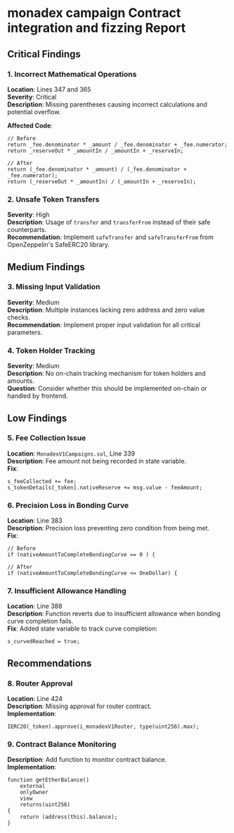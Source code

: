 # monadex campaign Contract integration and fizzing Report

## Critical Findings

### 1. Incorrect Mathematical Operations
**Location**: Lines 347 and 365  
**Severity**: Critical  
**Description**: Missing parentheses causing incorrect calculations and potential overflow.

**Affected Code**:
```solidity
// Before
return _fee.denominator * _amount / _fee.denominator + _fee.numerator;
return _reserveOut * _amountIn / _amountIn + _reserveIn;

// After
return (_fee.denominator * _amount) / (_fee.denominator + _fee.numerator);
return (_reserveOut * _amountIn) / (_amountIn + _reserveIn);
```

### 2. Unsafe Token Transfers
**Severity**: High  
**Description**: Usage of `transfer` and `transferFrom` instead of their safe counterparts.  
**Recommendation**: Implement `safeTransfer` and `safeTransferFrom` from OpenZeppelin's SafeERC20 library.

## Medium Findings

### 3. Missing Input Validation
**Severity**: Medium  
**Description**: Multiple instances lacking zero address and zero value checks.  
**Recommendation**: Implement proper input validation for all critical parameters.

### 4. Token Holder Tracking
**Severity**: Medium  
**Description**: No on-chain tracking mechanism for token holders and amounts.  
**Question**: Consider whether this should be implemented on-chain or handled by frontend.

## Low Findings

### 5. Fee Collection Issue
**Location**: `MonadexV1Campaigns.sol`, Line 339  
**Description**: Fee amount not being recorded in state variable.  
**Fix**:
```solidity
s_feeCollected += fee;
s_tokenDetails[_token].nativeReserve += msg.value - feeAmount;
```

### 6. Precision Loss in Bonding Curve
**Location**: Line 383  
**Description**: Precision loss preventing zero condition from being met.  
**Fix**:
```solidity
// Before
if (nativeAmountToCompleteBondingCurve == 0 ) {

// After
if (nativeAmountToCompleteBondingCurve <= OneDollar) {
```

### 7. Insufficient Allowance Handling
**Location**: Line 388  
**Description**: Function reverts due to insufficient allowance when bonding curve completion fails.  
**Fix**: Added state variable to track curve completion:
```solidity
s_curvedReached = true;
```

## Recommendations

### 8. Router Approval
**Location**: Line 424  
**Description**: Missing approval for router contract.  
**Implementation**:
```solidity
IERC20(_token).approve(i_monadexV1Router, type(uint256).max);
```

### 9. Contract Balance Monitoring
**Description**: Add function to monitor contract balance.  
**Implementation**:
```solidity
function getEtherBalance() 
    external 
    onlyOwner
    view  
    returns(uint256)
{
    return (address(this).balance);
}
```